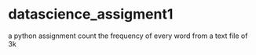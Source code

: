 # datascience_assigment1
a python assignment count the frequency of every word from a text file of 3k 
